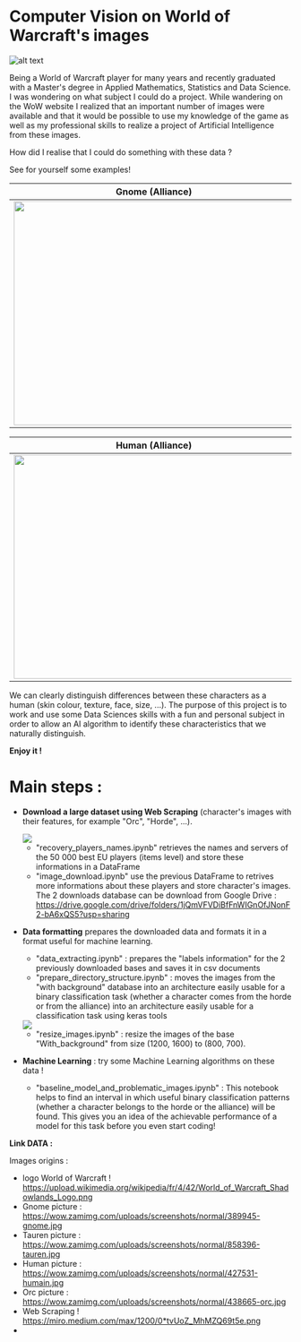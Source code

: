 # Computer Vision on World of Warcraft's images

![alt text](https://upload.wikimedia.org/wikipedia/fr/4/42/World_of_Warcraft_Shadowlands_Logo.png)

Being a World of Warcraft player for many years and recently graduated with a Master's degree in Applied Mathematics, Statistics and Data Science. I was wondering on what subject I could do a project. 
While wandering on the WoW website I realized that an important number of images were available and that it would be possible to use my knowledge of the game as well as my professional skills to realize a project of Artificial Intelligence from these images.

How did I realise that I could do something with these data ? 

See for yourself some examples!



Gnome (Alliance)             |  Tauren (Horde)
:-------------------------:|:-------------------------:
<img src="https://wow.zamimg.com/uploads/screenshots/normal/389945-gnome.jpg" width="500" height="400">  |  <img src="https://wow.zamimg.com/uploads/screenshots/normal/858396-tauren.jpg" width="500" height="400"> 

Human (Alliance)             |   Orc (Horde)
:-------------------------:|:-------------------------:
<img src="https://wow.zamimg.com/uploads/screenshots/normal/427531-humain.jpg" width="500" height="400"> | <img src="https://wow.zamimg.com/uploads/screenshots/normal/438665-orc.jpg" width="500" height="400">

We can clearly distinguish differences between these characters as a human (skin colour, texture, face, size, ...). The purpose of this project is to work and use some Data Sciences skills with a fun and personal subject in order to allow an AI algorithm to identify these characteristics that we naturally distinguish.

**Enjoy it !**

 # Main steps :
 - **Download a large dataset using Web Scraping** (character's images with their features, for example "Orc", "Horde", ...). 
 
    <img src="https://miro.medium.com/max/1200/0*tvUoZ_MhMZQ69t5e.png">
    
    - "recovery_players_names.ipynb" retrieves the names and servers of the 50 000 best EU players (items level) and store these informations in a DataFrame
    - "image_download.ipynb" use the previous DataFrame to retrives more informations about these players and store character's images.
       The 2 downloads database can be download from Google Drive : https://drive.google.com/drive/folders/1jQmVFVDiBfFnWIGnOfJNonF2-bA6xQS5?usp=sharing

 - **Data formatting** prepares the downloaded data and formats it in a format useful for machine learning.    
    - "data_extracting.ipynb" : prepares the "labels information" for the 2 previously downloaded bases and saves it in csv documents
    - "prepare_directory_structure.ipynb" : moves the images from the "with background" database into an architecture easily usable for a binary classification task (whether a character comes from the horde or from the alliance) into an architecture easily usable for a classification task using keras tools
    
    <img src="https://scontent-mrs2-2.xx.fbcdn.net/v/t1.15752-9/130465760_2792962437619996_1499920078488726211_n.png?_nc_cat=108&ccb=2&_nc_sid=ae9488&_nc_ohc=_ixeKiaQ4PEAX8PI8fk&_nc_ht=scontent-mrs2-2.xx&oh=668efa5fd9223638089f5461438f7b2a&oe=5FF5B297">
   
   - "resize_images.ipynb" : resize the images of the base "With_background" from size (1200, 1600) to (800, 700).
   
   
 - **Machine Learning** : try some Machine Learning algorithms on these data !
    - "baseline_model_and_problematic_images.ipynb" : This notebook helps to find an interval in which useful binary classification patterns (whether a character belongs to the horde or the alliance) will be found. This gives you an idea of the achievable performance of a model for this task before you even start coding!
    
    
      





**Link DATA :** 

Images origins :
 - logo World of Warcraft ! https://upload.wikimedia.org/wikipedia/fr/4/42/World_of_Warcraft_Shadowlands_Logo.png
 - Gnome picture : https://wow.zamimg.com/uploads/screenshots/normal/389945-gnome.jpg
 - Tauren picture : https://wow.zamimg.com/uploads/screenshots/normal/858396-tauren.jpg
 - Human picture : https://wow.zamimg.com/uploads/screenshots/normal/427531-humain.jpg
 - Orc picture : https://wow.zamimg.com/uploads/screenshots/normal/438665-orc.jpg
 - Web Scraping ! https://miro.medium.com/max/1200/0*tvUoZ_MhMZQ69t5e.png
 - 
 

